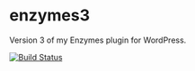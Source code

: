 # enzymes3
Version 3 of my Enzymes plugin for WordPress.

[![Build Status](https://travis-ci.org/aercolino/enzymes3.svg?branch=master)](https://travis-ci.org/aercolino/enzymes3)
